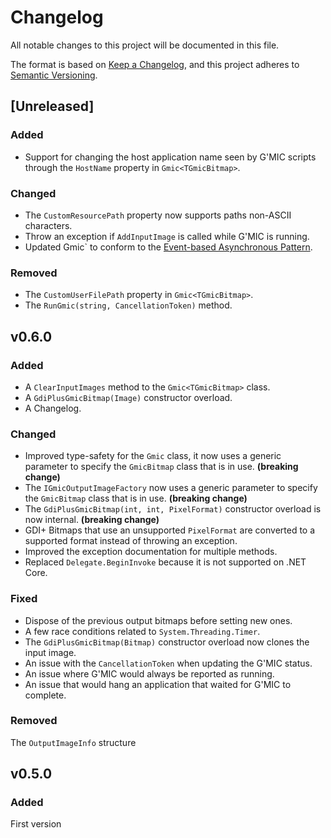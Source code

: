 # Changelog

All notable changes to this project will be documented in this file.

The format is based on [Keep a Changelog](https://keepachangelog.com/en/1.0.0/),
and this project adheres to [Semantic Versioning](https://semver.org/spec/v2.0.0.html).

## [Unreleased]

### Added

  * Support for changing the host application name seen by G'MIC scripts through the `HostName` property in `Gmic<TGmicBitmap>`.

### Changed

 * The `CustomResourcePath` property now supports paths non-ASCII characters.
 * Throw an exception if `AddInputImage` is called while G'MIC is running.
 * Updated Gmic<TGmicBitmap>` to conform to the [Event-based Asynchronous Pattern](https://docs.microsoft.com/en-us/dotnet/standard/asynchronous-programming-patterns/event-based-asynchronous-pattern-overview).

### Removed

 * The `CustomUserFilePath` property in  `Gmic<TGmicBitmap>`.
 * The `RunGmic(string, CancellationToken)` method.

## v0.6.0

### Added

* A `ClearInputImages` method to the `Gmic<TGmicBitmap>` class.
* A `GdiPlusGmicBitmap(Image)` constructor overload.
* A Changelog. 

### Changed

* Improved type-safety for the `Gmic` class, it now uses a generic parameter
  to specify the `GmicBitmap` class that is in use. **(breaking change)**
* The `IGmicOutputImageFactory` now uses a generic parameter
  to specify the `GmicBitmap` class that is in use.  **(breaking change)**
* The `GdiPlusGmicBitmap(int, int, PixelFormat)` constructor overload is now internal. **(breaking change)**
* GDI+ Bitmaps that use an unsupported `PixelFormat` are converted to a
  supported format instead of throwing an exception.
* Improved the exception documentation for multiple methods.
* Replaced `Delegate.BeginInvoke` because it is not supported on .NET Core.

### Fixed

* Dispose of the previous output bitmaps before setting new ones.
* A few race conditions related to `System.Threading.Timer`.
* The `GdiPlusGmicBitmap(Bitmap)` constructor overload now clones the input image.
* An issue with the `CancellationToken` when updating the G'MIC status.
* An issue where G'MIC would always be reported as running.
* An issue that would hang an application that waited for G'MIC to complete.

### Removed

The `OutputImageInfo` structure

## v0.5.0

### Added

First version


